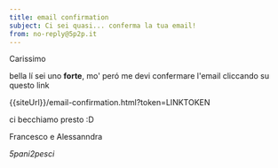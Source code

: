 ```yaml
---
title: email confirmation
subject: Ci sei quasi... conferma la tua email!
from: no-reply@5p2p.it
---
```

Carissimo

bella lí sei uno **forte**, mo' peró me devi confermare l'email cliccando su questo link

{{siteUrl}}/email-confirmation.html?token=LINKTOKEN

ci becchiamo presto :D

Francesco e Alessanndra

*5pani2pesci*
